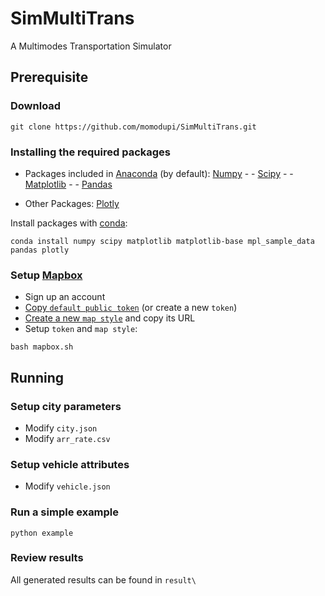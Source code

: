 # SimMultiTrans
A Multimodes Transportation Simulator

## Prerequisite
### Download
```
git clone https://github.com/momodupi/SimMultiTrans.git
```

### Installing the required packages

- Packages included in [Anaconda](https://www.anaconda.com/distribution/) (by default): [Numpy](https://numpy.org/) - -  [Scipy](https://www.scipy.org/) - - [Matplotlib](https://matplotlib.org/) - - [Pandas](https://pandas.pydata.org/) 

- Other Packages: [Plotly](https://plot.ly/)

Install packages with [conda](https://docs.conda.io/en/latest/):
```
conda install numpy scipy matplotlib matplotlib-base mpl_sample_data pandas plotly
```

### Setup [Mapbox](https://www.mapbox.com/)
- Sign up an account
- [Copy `default public token`](https://account.mapbox.com/) (or create a new `token`)
- [Create a new `map style`](https://studio.mapbox.com/) and copy its URL
- Setup `token` and `map style`:
```
bash mapbox.sh
```

## Running
### Setup city parameters
- Modify `city.json`
- Modify `arr_rate.csv`

### Setup vehicle attributes
- Modify `vehicle.json`

### Run a simple example
```
python example
```

### Review results
All generated results can be found in `result\`
